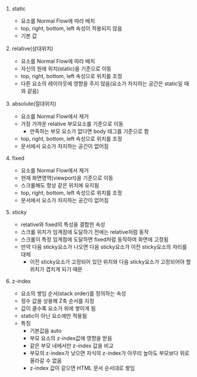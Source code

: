 1. static
    - 요소를 Normal Flow에 따라 배치
    - top, right, bottom, left 속성이 적용되지 않음
    - 기본 값

2. relative(상대위치)
    - 요소를 Normal Flow에 따라 배치
    - 자신의 원래 위치(static)을 기준으로 이동
    - top, right, bottom, left 속성으로 위치를 조정
    - 다른 요소의 레이아웃에 영향을 주지 않음(요소가 차지하는 공간은 static일 때와 같음)

3. absolute(절대위치)
    - 요소를 Normal Flow에서 제거
    - 가장 가까운 relative 부모요소를 기준으로 이동
      - 만족하는 부모 요소가 없다면 body 태그를 기준으로 함
    - top, right, bottom, left 속성으로 위치를 조정
    - 문서에서 요소가 차지하는 공간이 없어짐

4. fixed
    - 요소를 Normal Flow에서 제거
    - 현재 화면영역(viewport)을 기준으로 이동
    - 스크롤해도 항상 같은 위치에 유지됨
    - top, right, bottom, left 속성으로 위치를 조정
    - 문서에서 요소가 차지하는 공간이 없어짐

5. sticky
    - relative와 fixed의 특성을 결합한 속성
    - 스크롤 위치가 임계점에 도달하기 전에는 relative처럼 동작
    - 스크롤이 특정 임계점에 도달하면 fixed처럼 동작하여 화면에 고정됨
    - 만약 다음 sticky요소가 나오면 다음 sticky요소가 이전 sticky요소의 자리를 대체
      - 이전 sticky요소가 고정되어 있던 위치와 다음 sticky요소가 고정되어야 할 위치가 겹치게 되기 때문

6. z-index
   - 요소의 쌓임 순서(stack order)를 정의하는 속성
   - 정수 값을 상용해 Z축 순서를 지정
   - 값이 클수록 요소가 위에 쌓이게 됨
   - static이 아닌 요소에만 적용됨
   - 특징
     - 기본값음 auto
     - 부모 요소의 z-index값에 영향을 받음
     - 같은 부모 내에서만 z-index 값을 비교
     - 부모의 z-index가 낮으면 자식의 z-index가 아무리 높아도 부모보다 위로 올라갈 수 없음
     - z-index 값이 같으면 HTML 문서 순서대로 쌓임